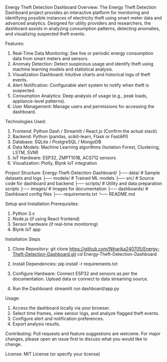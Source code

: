 Energy Theft Detection Dashboard
Overview:
The Energy Theft Detection Dashboard project provides an interactive platform for monitoring and identifying possible instances of electricity theft using smart meter data and advanced analytics. Designed for utility providers and researchers, the dashboard assists in analyzing consumption patterns, detecting anomalies, and visualizing suspected theft events.

Features:
1. Real-Time Data Monitoring: See live or periodic energy consumption data from smart meters and sensors.
2. Anomaly Detection: Detect suspicious usage and identify theft using machine learning models and statistical analysis.
3. Visualization Dashboard: Intuitive charts and historical logs of theft events.
4. Alert Notification: Configurable alert system to notify when theft is suspected.
5. Consumption Analytics: Deep analysis of usage (e.g., peak loads, appliance-level patterns).
6. User Management: Manage users and permissions for accessing the dashboard.

Technologies Used:
1. Frontend: Python Dash / Streamlit / React.js (Confirm the actual stack)
2. Backend: Python (pandas, scikit-learn, Flask or FastAPI)
3. Database: SQLite / PostgreSQL / MongoDB
4. Data Models: Machine Learning algorithms (Isolation Forest, Clustering, LSTM, SVM)
5. IoT Hardware: ESP32, ZMPT101B, ACS712 sensors
6. Visualization: Plotly, Blynk IoT integration

Project Structure:
Energy-Theft-Detection-Dashboard/
├── data/        # Sample datasets and logs
├── models/      # Trained ML models
├── src/         # Source code for dashboard and backend
├── scripts/     # Utility and data preparation scripts
├── images/      # Images for documentation
├── dashboards/  # Dashboard config files
├── requirements.txt
└── README.md

Setup and Installation
Prerequisites:

1. Python 3.x
2. Node.js (if using React frontend)
3. Sensor hardware (if real-time monitoring)
4. Blynk IoT app

Installation Steps

1. Clone Repository:
   git clone https://github.com/Niharika240705/Energy-Theft-Detection-Dashboard.git
   cd Energy-Theft-Detection-Dashboard

2. Install Dependencies:
   pip install -r requirements.txt

3. Configure Hardware:
   Connect ESP32 and sensors as per the documentation.
   Upload data or connect to data streaming source.
   
4. Run the Dashboard:
   streamlit run dashboard/app.py

Usage:
1. Access the dashboard locally via your browser.
2. Select time frames, view sensor logs, and analyze flagged theft events.
3. Configure alert and notification preferences.
4. Export analysis results.

Contributing:
Pull requests and feature suggestions are welcome. For major changes, please open an issue first to discuss what you would like to change.

License:
MIT License (or specify your license)




   
